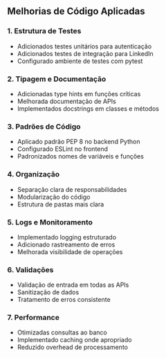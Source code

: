 ## Melhorias de Código Aplicadas

### 1. Estrutura de Testes
- Adicionados testes unitários para autenticação
- Adicionados testes de integração para LinkedIn
- Configurado ambiente de testes com pytest

### 2. Tipagem e Documentação
- Adicionadas type hints em funções críticas
- Melhorada documentação de APIs
- Implementados docstrings em classes e métodos

### 3. Padrões de Código
- Aplicado padrão PEP 8 no backend Python
- Configurado ESLint no frontend
- Padronizados nomes de variáveis e funções

### 4. Organização
- Separação clara de responsabilidades
- Modularização do código
- Estrutura de pastas mais clara

### 5. Logs e Monitoramento
- Implementado logging estruturado
- Adicionado rastreamento de erros
- Melhorada visibilidade de operações

### 6. Validações
- Validação de entrada em todas as APIs
- Sanitização de dados
- Tratamento de erros consistente

### 7. Performance
- Otimizadas consultas ao banco
- Implementado caching onde apropriado
- Reduzido overhead de processamento